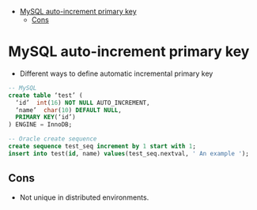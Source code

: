 - [MySQL auto-increment primary key](#mysql-auto-increment-primary-key)
  - [Cons](#cons)

# MySQL auto-increment primary key
* Different ways to define automatic incremental primary key

```sql
-- MySQL
create table ‘test’ (
  ‘id’  int(16) NOT NULL AUTO_INCREMENT,
  ‘name’  char(10) DEFAULT NULL,
  PRIMARY KEY(‘id’) 
) ENGINE = InnoDB;

-- Oracle create sequence
create sequence test_seq increment by 1 start with 1;
insert into test(id, name) values(test_seq.nextval, ' An example ');
```

## Cons
* Not unique in distributed environments. 